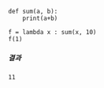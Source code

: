     def sum(a, b):
        print(a+b)
    
    f = lambda x : sum(x, 10)   
    f(1)

##### 결과

    11
